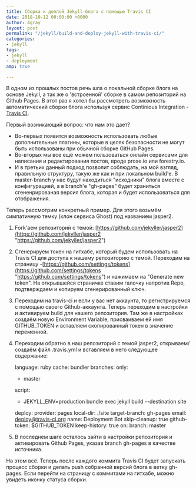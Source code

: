 ```yaml
---
title: Сборка и деплой Jekyll-блога с помощью Travis CI
date: 2018-10-12 00:00:00 +0000
author: 4gray
layout: post
permalink: "/jekyll/build-and-deploy-jekyll-with-travis-ci/"
categories:
- jekyll
tags:
- jekyll
- deployment
amp: true

---
```

В одном из прошлых постов речь шла о локальной сборке блога на основе Jekyll, а так же о 'встроенной' сборке в самом репозиторий на Github Pages. В этот раз я хотел бы рассмотреть возможность автоматический сборки блога используя сервис Continious Integration - [Travis CI](https://travis-ci.org/).

Первый возникающий вопрос: что нам это дает?

* Во-первых появится возможность использовать любые дополнительные плагины, которые в целях безопасности не могут быть использованы при обычной сборке GitHub Pages.
* Во-вторых мы все ещё можем пользоваться онлайн сервисами для написания и редактирования постов, вроде prose.io или forestry.io.
* И в третьих данный подход позволит соблюдать, на мой взгляд, правильную структуру, такую же как и при локальном build'е. В master-branch у нас будут находиться "исходники" блога вместе с конфигурацией, а в branch'е "gh-pages"  будет храниться сгененрированая версия блога, которая и будет использоваться для отображения.

Теперь рассмотрим конкретный пример. Для этого возьмём симпатичную темку (клон сервиса Ghost) под названием jasper2.

1. Fork'аем репозиторий с темой: [https://github.com/jekyller/jasper2](https://github.com/jekyller/jasper2 "https://github.com/jekyller/jasper2")
2. Сгенерируем токен на гитхабе, который будем использовать на Travis CI для доступа к нашему репозиторию с темой. Переходим на страницу -[https://github.com/settings/tokens](https://github.com/settings/tokens "https://github.com/settings/tokens") и нажимаем на "Generate new token". На открывшейся страничке ставим галочку напротив Repo, подтверждаем и копируем сгенерированный ключ.
3. Переходим на travis-ci и если у вас нет аккаунта, то регистрируемся с помощью своего Github-аккаунта. Теперь переходим в настройки и активируем build для нашего репозитория. Там же в настройках создаём новую Environment Variable, присваиваем ей имя GITHUB_TOKEN и вставляем скопированный токен в значение переменной.
4. Переходим обратно в наш репозиторий с темой jasper2, открываем/создаём файл .travis.yml и вставляем в него следующее содержание:

   language: ruby
   cache: bundler
   branches:
   only:
   * master

   script:
   * JEKYLL_ENV=production bundle exec jekyll build --destination site

   deploy:
   provider: pages
   local-dir: ./site
   target-branch: gh-pages
   email: deploy@travis-ci.org
   name: Deployment Bot
   skip-cleanup: true
   github-token: $GITHUB_TOKEN
   keep-history: true
   on:
   branch: master
5. В последнем шаге осталось зайти в настройки репозитория и активировать Github Pages, указав branch gh-pages в качестве источника.

На этом всё. Теперь после каждого коммита Travis CI будет запускать процесс сборки и делать push собранной версий блога в ветку gh-pages. Если перейти на страницу с коммитами на гитхабе, можно увидеть иконку статуса сборки.